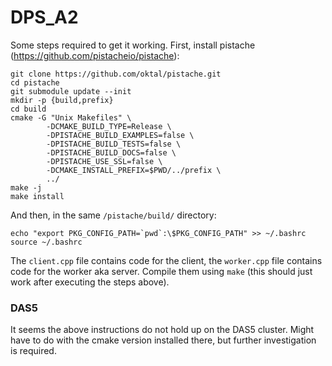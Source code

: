 # DPS_A2
Some steps required to get it working.
First, install pistache (https://github.com/pistacheio/pistache): 
```
git clone https://github.com/oktal/pistache.git
cd pistache
git submodule update --init
mkdir -p {build,prefix}
cd build
cmake -G "Unix Makefiles" \
        -DCMAKE_BUILD_TYPE=Release \
        -DPISTACHE_BUILD_EXAMPLES=false \
        -DPISTACHE_BUILD_TESTS=false \
        -DPISTACHE_BUILD_DOCS=false \
        -DPISTACHE_USE_SSL=false \
        -DCMAKE_INSTALL_PREFIX=$PWD/../prefix \
        ../
make -j
make install
```
And then, in the same `/pistache/build/` directory:
```
echo "export PKG_CONFIG_PATH=`pwd`:\$PKG_CONFIG_PATH" >> ~/.bashrc
source ~/.bashrc
```

The `client.cpp` file contains code for the client, the `worker.cpp` file contains code for the worker aka server. Compile them using `make` (this should just work after executing the steps above).


### DAS5 
It seems the above instructions do not hold up on the DAS5 cluster. Might have to do with the cmake version installed there, but further investigation is required.
